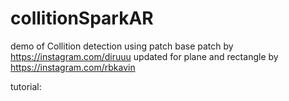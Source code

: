 # collitionSparkAR
demo of Collition detection using patch
base patch by https://instagram.com/diruuu
updated for plane and rectangle by https://instagram.com/rbkavin

tutorial:
